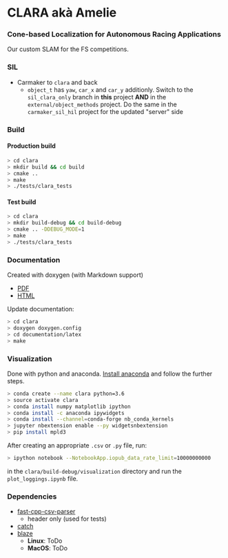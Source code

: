 
# CLARA akà Amelie
### Cone-based Localization for Autonomous Racing Applications

Our custom SLAM for the FS competitions.

### SIL

* Carmaker to `clara` and back
    - `object_t` has `yaw`, `car_x` and `car_y` additionly. Switch to the `sil_clara_only` branch in **this** project **AND** in the `external/object_methods` project. Do the same in the `carmaker_sil_hil` project for the updated "server" side

### Build
#### Production build

```bash
> cd clara
> mkdir build && cd build
> cmake .. 
> make
> ./tests/clara_tests
```

#### Test build

```bash
> cd clara
> mkdir build-debug && cd build-debug
> cmake .. -DDEBUG_MODE=1
> make
> ./tests/clara_tests
```

### Documentation

Created with doxygen (with Markdown support)
* [PDF](documentation/latex/refman.pdf)
* [HTML](documentation/html/index.html)

Update documentation:

```bash
> cd clara
> doxygen doxygen.config
> cd documentation/latex
> make
```

### Visualization

Done with python and anaconda. [Install anaconda](https://docs.anaconda.com/anaconda/install/) and follow the further steps.

```bash
> conda create --name clara python=3.6
> source activate clara
> conda install numpy matplotlib ipython
> conda install -c anaconda ipywidgets
> conda install --channel=conda-forge nb_conda_kernels
> jupyter nbextension enable --py widgetsnbextension
> pip install mpld3 
```

After creating an appropriate `.csv` or `.py` file, run:

```bash
> ipython notebook --NotebookApp.iopub_data_rate_limit=10000000000
```

in the `clara/build-debug/visualization` directory and run the `plot_loggings.ipynb` file.

### Dependencies

* [fast-cpp-csv-parser](https://github.com/ben-strasser/fast-cpp-csv-parser)
    - header only (used for tests)
* [catch](https://github.com/catchorg/Catch2)
* [blaze](https://bitbucket.org/blaze-lib/blaze/overview)  
  * **Linux**: ToDo
  * **MacOS**: ToDo
